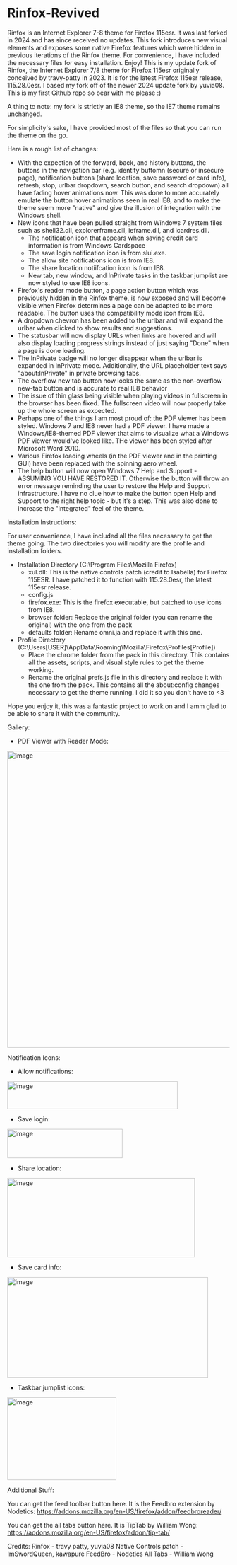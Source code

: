 # Rinfox-Revived
Rinfox is an Internet Explorer 7-8 theme for Firefox 115esr. It was last forked in 2024 and has since received no updates. This fork introduces new visual elements and exposes some native Firefox features which were hidden in previous iterations of the Rinfox theme. For convenience, I have included the necessary files for easy installation. Enjoy!
This is my update fork of Rinfox, the Internet Explorer 7/8 theme for Firefox 115esr originally conceived by travy-patty in 2023. It is for the latest Firefox 115esr release, 115.28.0esr. I based my fork off of the newer 2024 update fork by yuvia08. This is my first Github repo so bear with me please :)

A thing to note: my fork is strictly an IE8 theme, so the IE7 theme remains unchanged.

For simplicity's sake, I have provided most of the files so that you can run the theme on the go.

Here is a rough list of changes:

- With the expection of the forward, back, and history buttons, the buttons in the navigation bar (e.g. identity buttomn (secure or insecure page), notification buttons (share   location, save password or card info), refresh, stop, urlbar dropdown, search button, and search dropdown) all have fading hover animations now. This was done to more   accurately emulate the button hover animations seen in real IE8, and to make the theme seem more "native" and give the illusion of integration with the Windows shell.
- New icons that have been pulled straight from Windows 7 system files such as shell32.dll, explorerframe.dll, ieframe.dll, and icardres.dll.
  - The notification icon that appears when saving credit card information is from Windows Cardspace
  - The save login notification icon is from slui.exe. 
  - The allow site notifications icon is from IE8.
  - The share location notiifcation icon is from IE8.
  - New tab, new window, and InPrivate tasks in the taskbar jumplist are now styled to use IE8 icons. 
- Firefox's reader mode button, a page action button which was previously hidden in the Rinfox theme, is now exposed and will become visible when Firefox determines a page can   be adapted to be more readable. The button uses the compatibility mode icon from IE8. 
- A dropdown chevron has been added to the urlbar and will expand the urlbar when clicked to show results and suggestions. 
- The statusbar will now display URLs when links are hovered and will also display loading progress strings instead of just saying "Done" when a page is done loading.
- The InPrivate badge will no longer disappear when the urlbar is expanded in InPrivate mode. Additionally, the URL placeholder text says "about:InPrivate" in private browsing   tabs.
- The overflow new tab button now looks the same as the non-overflow new-tab button and is accurate to real IE8 behavior
- The issue of thin glass being visible when playing videos in fullscreen in the browser has been fixed. The fullscreen video will now properly take up the whole screen as   expected.
- Perhaps one of the things I am most proud of: the PDF viewer has been styled. Windows 7 and IE8 never had a PDF viewer. I have made a Windows/IE8-themed PDF viewer that aims   to visualize what a Windows PDF viewer would've looked like. THe viewer has been styled after Microsoft Word 2010.
- Various Firefox loading wheels (in the PDF viewer and in the printing GUI) have been replaced with the spinning aero wheel.
- The help button will now open Windows 7 Help and Support - ASSUMING YOU HAVE RESTORED IT. Otherwise the button will throw an error message reminding the user to restore the   Help and Support infrastructure. I have no clue how to make the button open Help and Support to the right help topic - but it's a step. This was also done to increase the   "integrated" feel of the theme. 

Installation Instructions:

For user convenience, I have included all the files necessary to get the theme going. The two directories you will modify are the profile and installation folders.
- Installation Directory (C:\Program Files\Mozilla Firefox)
  - xul.dll: This is the native controls patch (credit to Isabella) for Firefox 115ESR. I have patched it to function with 115.28.0esr, the latest 115esr release.
  - config.js
  - firefox.exe: This is the firefox executable, but patched to use icons from IE8.
  - browser folder: Replace the original folder (you can rename the original) with the one from the pack
  - defaults folder: Rename omni.ja and replace it with this one.
- Profile Directory (C:\Users\[USER]\AppData\Roaming\Mozilla\Firefox\Profiles\[Profile])
  - Place the chrome folder from the pack in this directory. This contains all the assets, scripts, and visual style rules to get the theme working.
  - Rename the original prefs.js file in this directory and replace it with the one from the pack. This contains all the about:config changes necessary to get the theme running. I did it so you don't have to <3

Hope you enjoy it, this was a fantastic project to work on and I amm glad to be able to share it with the community.

Gallery:
- PDF Viewer with Reader Mode:
<img width="1100" height="671" alt="image" src="https://github.com/user-attachments/assets/22ea9bd9-3d40-4ce0-bd35-81dbf8d87406" />


Notification Icons:
- Allow notifications:
<img width="386" height="63" alt="image" src="https://github.com/user-attachments/assets/ff132ee9-2fb2-4f5d-85d1-3fd4e6be847b" />


- Save login:
<img width="261" height="66" alt="image" src="https://github.com/user-attachments/assets/256450c7-4e8f-44f3-96dd-3df76cab8073" />


- Share location:
<img width="425" height="179" alt="image" src="https://github.com/user-attachments/assets/68dd06ab-c685-4e2d-bed2-efb3b039c8a9" />


- Save card info:
<img width="455" height="227" alt="image" src="https://github.com/user-attachments/assets/af878315-975d-4ad8-8d24-0df7ce60cc1f" />


- Taskbar jumplist icons:
<img width="247" height="187" alt="image" src="https://github.com/user-attachments/assets/9cd332db-8625-4d4b-9478-eea1874ca21d" />

Additional Stuff:

You can get the feed toolbar button here. It is the Feedbro extension by Nodetics: https://addons.mozilla.org/en-US/firefox/addon/feedbroreader/

You can get the all tabs button here. It is TipTab by William Wong: https://addons.mozilla.org/en-US/firefox/addon/tip-tab/

Credits:
Rinfox - travy patty, yuvia08
Native Controls patch - ImSwordQueen, kawapure
FeedBro - Nodetics
All Tabs - William Wong

